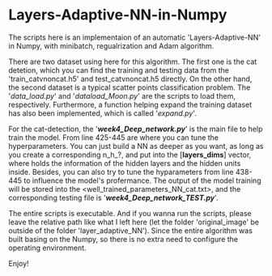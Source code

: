 # Layers-Adaptive-NN-in-Numpy
The scripts here is an implementaion of an automatic 'Layers-Adaptive-NN' in Numpy, with minibatch, regualrization and Adam algorithm.   

There are two dataset using here for this algorithm. The first one is the cat detetion, which you can find the training and testing data from the 'train_catvnoncat.h5' and test_catvnoncat.h5 directly. On the other hand, the second dataset is a typical scatter points classification problem. The '_data_load.py_' and '_dataload_Moon.py_' are the scripts to load them, respectively. Furthermore, a function helping expand the training dataset has also been implemented, which is called '_expand.py_'.

For the cat-detection, the '**_week4_Deep_network.py_**' is the main file to help train the model. From line 425-445 are where you can tune the hyperparameters. You can just build a NN as deeper as you want, as long as you create a corresponding n_h_?, and put into the [__layers_dims__] vector, where holds the information of the hidden layers and the hidden units inside. Besides, you can also try to tune the hyparameters from line 438-445 to influence the model's profermance. The output of the model training will be stored into the <well_trained_parameters_NN_cat.txt>, and the corresponding testing file is '**_week4_Deep_network_TEST.py_**'.  

The entire scripts is executable. And if you wanna run the scripts, please leave the relative path like what I left here (let the folder 'original_image' be outside of the folder 'layer_adaptive_NN'). Since the entire algorithm was built basing on the Numpy, so there is no extra need to configure the operating environment. 

Enjoy!
